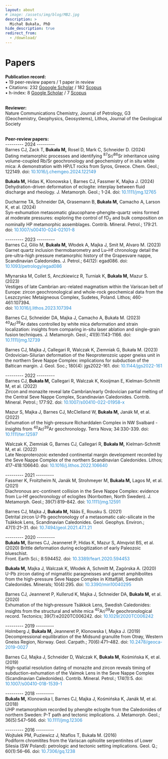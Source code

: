 ```yaml
---
layout: about
# image: /assets/img/blog/MB2.jpg
description: >
  Michał Bukała, PhD
hide_description: true
redirect_from:
  - /download/
---
```


# Papers
<b>Publication record:</b><br>
    • 19 peer-review papers / 1 paper in review <br>
    • Citations: 232 [Gooogle Scholar](https://scholar.google.com/citations?user=c75h1EcAAAAJ&hl=pl&oi=ao) 
               / 182 [Scopus](https://www.scopus.com/authid/detail.uri?authorId=57189596785) <br>
    • h-index: 8 [Google Scholar](https://scholar.google.com/citations?user=c75h1EcAAAAJ&hl=pl&oi=ao) 
            / 7 [Scopus](https://www.scopus.com/authid/detail.uri?authorId=57189596785) <br><br>

<b>Reviewer:</b><br>
    Nature Communications Chemistry, Journal of Petrology, G3 (Geochemistry, Geophysics, Geosystems), Lithos, Journal of the Geological Society   <br><br>

<b>Peer-review papers:</b><br>
---------  2024  ---------<br>
Barnes CJ, Zack T, <b><b>Bukała M,</b></b> Rosel D, Mark C, Schneider D. (2024)<br> 
Dating metamorphic processes and identifying <sup>87</sup>Sr/<sup>86</sup>Sr inheritance using volume-coupled Rb/Sr geochronology and geochemistry of in situ white mica: A demonstration with HP/LT rocks from Syros, Greece. 
Chem. Geol.; 122149. 
doi: <a href="https://doi.org/10.1016/j.chemgeo.2024.122149" style="color: rgb(38,139,210); text-decoration: none;"> 10.1016/j.chemgeo.2024.122149 </a>    

<b><b>Bukała M,</b></b> Hidas K, Klonowska I, Barnes CJ, Fassmer K, Majka J. (2024) <br>
Dehydration-driven deformation of eclogite: interplay between fluid discharge and rheology.
J. Metamorph. Geol.; 1-24.
doi: <a href="https://doi.org/10.1111/jmg.12765" style="color: rgb(38,139,210); text-decoration: none;"> 10.1111/jmg.12765 </a> 

Ducharme TA, Schneider DA, Grasemann B, <b>Bukała M,</b> Camacho A, Larson K, et al. (2024) <br>
Syn-exhumation metasomatic glaucophane-phengite-quartz veins formed at moderate pressures: exploring the control of fO<sub>2</sub>​ and bulk composition on nominally HP metamorphic assemblages. 
Contrib. Mineral. Petrol.; 179:21. 
doi: <a href="https://doi.org/10.1007/s00410-024-02101-8" style="color: rgb(38,139,210); text-decoration: none;"> 10.1007/s00410-024-02101-8 </a> 

---------  2023  ---------<br>
Barnes CJ, Gilio M, <b>Bukała M,</b> Włodek A, Majka J, Smit M, Alvaro M. (2023) <br> 
Garnet quartz inclusion thermobarometry and Lu–Hf chronology detail the pre-ultra-high pressure metamorphic history of the Grapesvare nappe, Scandinavian Caledonides.
J. Petrol.; 64(12): egad086. 
doi: <a href="https://doi.org/10.1093/petrology/egad086" style="color: rgb(38,139,210); text-decoration: none;"> 10.1093/petrology/egad086 </a> 

Młynarska M, Collet S, Anczkiewicz R, Turniak K, <b>Bukała M,</b> Mazur S. (2023) <br>
Vestiges of late Cambrian arc-related magmatism within the Variscan belt of Europe: zircon geochronological and whole-rock geochemical data from the Leszczyniec Metaigneous Complex, Sudetes, Poland.
Lithos; 460-461:107394.  
doi: <a href="https://doi.org/10.1016/j.lithos.2023.107394" style="color: rgb(38,139,210); text-decoration: none;"> 10.1016/j.lithos.2023.107394 </a> 

Barnes CJ, Schneider DA, Majka J, Camacho A, Bukała M. (2023) <br>
<sup>40</sup>Ar/<sup>39</sup>Ar dates controlled by white mica deformation and strain localization: insights from comparing in-situ laser ablation and single-grain fusion techniques.
J. Metamorph. Geol.; 41(9):1143-1166.
doi: <a href="https://doi.org/10.1111/jmg.12739" style="color: rgb(38,139,210); text-decoration: none;"> 10.1111/jmg.12739 </a> 

Barnes CJ, Majka J, Callegari R, Walczak K, Ziemniak G, Bukała M. (2023) <br>
Ordovician-Silurian deformation of the Neoproterozoic upper gneiss unit in the northern Seve Nappe Complex: implications for subduction of the Baltican margin.
J. Geol. Soc.; 180(4): jgs2022-161. 
doi: <a href="https://doi.org/10.1144/jgs2022-161" style="color: rgb(38,139,210); text-decoration: none;"> 10.1144/jgs2022-161 </a> 

---------  2022  ---------<br>
Barnes CJ, <b>Bukała M,</b> Callegari R, Walczak K, Kooijman E, Kielman-Schmitt M, et al. (2022) <br>
Zircon and monazite reveal late Cambrian/early Ordovician partial melting of the Central Seve Nappe Complex, Scandinavian Caledonides.
Contrib. Mineral. Petrol.; 177:92.
doi: <a href="https://doi.org/10.1007/s00410-022-01958-x" style="color: rgb(38,139,210); text-decoration: none;"> 10.1007/s00410-022-01958-x </a> 

Mazur S, Majka J, Barnes CJ, McClelland W, <b>Bukała M,</b> Janák M, et al. (2022) <br>
Exhumation of the high-pressure Richarddalen Complex in NW Svalbard - insights from <sup>40</sup>Ar/<sup>39</sup>Ar geochronology.
Terra Nova; 34:330-339. 
doi: <a href="https://doi.org/10.1111/ter.12597" style="color: rgb(38,139,210); text-decoration: none;"> 10.1111/ter.12597 </a> 

Walczak K, Ziemniak G, Barnes CJ, Callegari R, <b>Bukała M,</b> Kielman-Schmitt M, et al. (2022) <br>
Late Neoproterozoic extended continental margin development recorded by the Seve Nappe Complex of the northern Scandinavian Caledonides.
Lithos; 417-418:106640. 
doi: <a href="https://doi.org/10.1016/j.lithos.2022.106640" style="color: rgb(38,139,210); text-decoration: none;"> 10.1016/j.lithos.2022.106640 </a>   

---------  2021  ---------<br>
Fassmer K, Froitzheim N, Janák M, Strohmeyer M, <b>Bukała M,</b> Lagos M, et al. (2021) <br>
Diachronous arc-continent collision in the Seve Nappe Complex: evidence from Lu-Hf geochronology of eclogites (Norrbotten, North Sweden).
J. Metamorph. Geol.; 39(7):819–842. 
doi: <a href="https://doi.org/10.1111/jmg.12591" style="color: rgb(38,139,210); text-decoration: none;"> 10.1111/jmg.12591 </a>  

Barnes CJ, Majka J, <b>Bukała M,</b> Nääs E, Rousku S. (2021) <br>
Detrital zircon U-Pb geochronology of a metasomatic calc-silicate in the Tsäkkok Lens, Scandinavian Caledonides.
Geol. Geophys. Environ.; 47(1):21–31. 
doi: <a href="https://doi.org/10.7494/geol.2021.47.1.21" style="color: rgb(38,139,210); text-decoration: none;"> 10.7494/geol.2021.47.1.21 </a>  

---------  2020  ---------<br>
<b>Bukała M,</b> Barnes CJ, Jeanneret P, Hidas K, Mazur S, Almqvist BS, et al. (2020)
Brittle deformation during eclogitization of early Paleozoic blueschist. <br>
Front. Earth Sci.; 8:594452. 
doi: <a href="https://doi.org/10.3389/feart.2020.594453" style="color: rgb(38,139,210); text-decoration: none;"> 10.3389/feart.2020.594453 </a>  

<b>Bukała M,</b> Majka J, Walczak K, Włodek A, Schmitt M, Zagórska A. (2020) <br>
U-Pb zircon dating of migmatitic paragneisses and garnet amphibolites from the high-pressure Seve Nappe Complex in Kittalfjäll, Swedish Caledonides.
Minerals; 10(4):295. 
doi: <a href="https://doi.org/10.3390/min10040295" style="color: rgb(38,139,210); text-decoration: none;"> 10.3390/min10040295 </a>  

Barnes CJ, Jeanneret P, Kullerud K, Majka J, Schneider DA, <b>Bukała M,</b> et al. (2020) <br>
Exhumation of the high‐pressure Tsäkkok Lens, Swedish Caledonides: insights from the structural and white mica <sup>40</sup>Ar/<sup>39</sup>Ar geochronological record.
Tectonics; 39(7):e2020TC006242. 
doi: <a href="https://doi.org/10.1029/2020TC006242" style="color: rgb(38,139,210); text-decoration: none;"> 10.1029/2020TC006242 </a>  

---------  2019  ---------<br>
Holmberg J, <b>Bukała M,</b> Jeanneret P, Klonowska I, Majka J. (2019) <br>
Decompressional equilibration of the Midsund granulite from Otrøy, Western Gneiss Region, Norway.
Geol. Carpath.; 70(6):471–482. 
doi: <a href="https://doi.org/10.2478/geoca-2019-0027" style="color: rgb(38,139,210); text-decoration: none;"> 10.2478/geoca-2019-0027 </a>  

Barnes CJ, Majka J, Schneider D, Walczak K, <b>Bukała M,</b> Kośmińska K, et al. (2019) <br>
High-spatial resolution dating of monazite and zircon reveals timing of subduction-exhumation of the Vaimok Lens in the Seve Nappe Complex (Scandinavian Caledonides).
Contrib. Mineral. Petrol.; 174(1):5. 
doi: <a href="https://doi.org/10.1007/s00410-018-1539-1" style="color: rgb(38,139,210); text-decoration: none;"> 10.1007/s00410-018-1539-1 </a>  

---------  2018  ---------<br>
<b>Bukała M,</b> Klonowska I, Barnes CJ, Majka J, Kośmińska K, Janák M, et al. (2018) <br>
UHP metamorphism recorded by phengite eclogite from the Caledonides of northern Sweden: P-T path and tectonic implications.
J. Metamorph. Geol.; 36(5):547–566.
doi: <a href="https://doi.org/10.1111/jmg.12306" style="color: rgb(38,139,210); text-decoration: none;"> 10.1111/jmg.12306 </a>  

---------  2016  ---------<br>
Wojtulek PM, Puziewicz J, Ntaflos T, Bukała M. (2016) <br>
Podiform chromitites from the Variscan ophiolite serpentinites of Lower Silesia (SW Poland): petrologic and tectonic setting implications.
Geol. Q.; 60(1):56–66.
doi: <a href="https://dx.doi.org/10.7306/gq.1238" style="color: rgb(38,139,210); text-decoration: none;"> 10.7306/gq.1238 </a>  